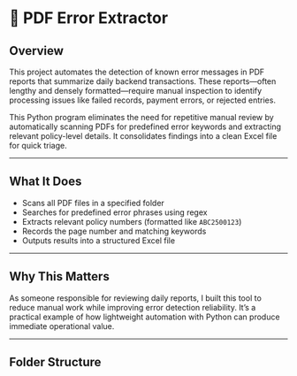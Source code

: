 # 🧾 PDF Error Extractor 

## Overview

This project automates the detection of known error messages in PDF reports that summarize daily backend transactions. These reports—often lengthy and densely formatted—require manual inspection to identify processing issues like failed records, payment errors, or rejected entries.

This Python program eliminates the need for repetitive manual review by automatically scanning PDFs for predefined error keywords and extracting relevant policy-level details. It consolidates findings into a clean Excel file for quick triage.

---

## What It Does

- Scans all PDF files in a specified folder  
- Searches for predefined error phrases using regex  
- Extracts relevant policy numbers (formatted like `ABC2500123`)  
- Records the page number and matching keywords  
- Outputs results into a structured Excel file

---

## Why This Matters

As someone responsible for reviewing daily reports, I built this tool to reduce manual work while improving error detection reliability. It’s a practical example of how lightweight automation with Python can produce immediate operational value.

---

## Folder Structure

